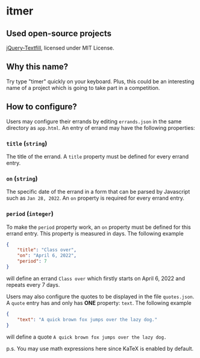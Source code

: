# itmer
## Used open-source projects
[jQuery-Textfill](https://github.com/jquery-textfill/jquery-textfill), licensed under MIT License.
## Why this name?
Try type "timer" quickly on your keyboard. Plus, this could be an interesting name of a project which is going to take part in a competition.
## How to configure?
Users may configure their errands by editing `errands.json` in the same directory as `app.html`.
An entry of errand may have the following properties:
### `title` (`string`)
The title of the errand. A `title` property must be defined for every errand entry.
### `on` (`string`)
The specific date of the errand in a form that can be parsed by Javascript such as `Jan 28, 2022`. An `on` property is required for every errand entry.
### `period` (`integer`)
To make the `period` property work, an `on` property must be defined for this errand entry. This property is measured in days.
The following example
```json
{
    "title": "Class over",
    "on": "April 6, 2022",
    "period": 7
}
```
will define an errand `Class over` which firstly starts on April 6, 2022 and repeats every 7 days.

Users may also configure the quotes to be displayed in the file `quotes.json`. A `quote` entry has and only has **ONE** property: `text`.
The following example
```json
{
    "text": "A quick brown fox jumps over the lazy dog."
}
```
will define a quote `A quick brown fox jumps over the lazy dog.`

p.s. You may use math expressions here since KaTeX is enabled by default.
